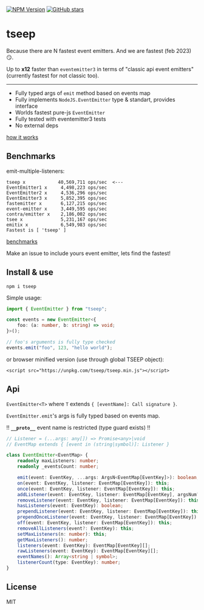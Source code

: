 [![NPM Version](https://badge.fury.io/js/tseep.svg?style=flat)](https://www.npmjs.com/package/tseep)
[![GitHub stars](https://img.shields.io/github/stars/Morglod/tseep.svg?style=social&label=Star&maxAge=2592000)](https://GitHub.com/Morglod/tseep/)

# tseep

Because there are N fastest event emitters. And we are fastest (feb 2023) 😏.

Up to **x12** faster than `eventemitter3` in terms of "classic api event emitters" (currently fastest for not classic too).

---

-   Fully typed args of `emit` method based on events map
-   Fully implements `NodeJS.EventEmitter` type & standart, provides interface
-   Worlds fastest pure-js `EventEmitter`
-   Fully tested with eventemitter3 tests
-   No external deps

[how it works](./docs/how_it_works_en.md)

## Benchmarks

emit-multiple-listeners:
```
tseep x            40,569,711 ops/sec  <---
EventEmitter1 x     4,498,223 ops/sec
EventEmitter2 x     4,536,296 ops/sec
EventEmitter3 x     5,852,395 ops/sec
fastemitter x       6,127,215 ops/sec
event-emitter x     3,449,595 ops/sec
contra/emitter x    2,186,002 ops/sec
tsee x              5,231,167 ops/sec
emitix x            6,549,983 ops/sec 
Fastest is [ 'tseep' ]
```

[benchmarks](./benchmarks/README.md)

Make an issue to include yours event emitter, lets find the fastest!

## Install & use

```
npm i tseep
```

Simple usage:

```ts
import { EventEmitter } from "tseep";

const events = new EventEmitter<{
    foo: (a: number, b: string) => void;
}>();

// foo's arguments is fully type checked
events.emit("foo", 123, "hello world");
```

or browser minified version (use through global TSEEP object):

```
<script src="https://unpkg.com/tseep/tseep.min.js"></script>
```

## Api

`EventEmitter<T>` where `T` extends `{ [eventName]: Call signature }`.

`EventEmitter.emit`'s args is fully typed based on events map.

!! **`__proto__`** event name is restricted (type guard exists) !!

```ts
// Listener = (...args: any[]) => Promise<any>|void
// EventMap extends { [event in (string|symbol)]: Listener }

class EventEmitter<EventMap> {
    readonly maxListeners: number;
    readonly _eventsCount: number;

    emit(event: EventKey, ...args: ArgsN<EventMap[EventKey]>): boolean;
    on(event: EventKey, listener: EventMap[EventKey]): this;
    once(event: EventKey, listener: EventMap[EventKey]): this;
    addListener(event: EventKey, listener: EventMap[EventKey], argsNum?: ArgsNum<EventMap[EventKey]>): this;
    removeListener(event: EventKey, listener: EventMap[EventKey]): this;
    hasListeners(event: EventKey): boolean;
    prependListener(event: EventKey, listener: EventMap[EventKey]): this;
    prependOnceListener(event: EventKey, listener: EventMap[EventKey]): this;
    off(event: EventKey, listener: EventMap[EventKey]): this;
    removeAllListeners(event?: EventKey): this;
    setMaxListeners(n: number): this;
    getMaxListeners(): number;
    listeners(event: EventKey): EventMap[EventKey][];
    rawListeners(event: EventKey): EventMap[EventKey][];
    eventNames(): Array<string | symbol>;
    listenerCount(type: EventKey): number;
}
```

## License

MIT

